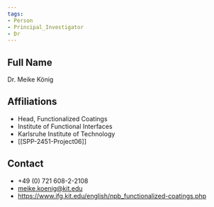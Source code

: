 ```yaml
---
tags: 
- Person
- Principal_Investigator
- Dr
---
```

## Full Name
Dr. Meike König

## Affiliations
- Head, Functionalized Coatings
- Institute of Functional Interfaces
- Karlsruhe Institute of Technology
- [[SPP-2451-Project06]]
## Contact
- +49 (0) 721 608-2-2108
- meike.koenig@kit.edu
- https://www.ifg.kit.edu/english/npb_functionalized-coatings.php
